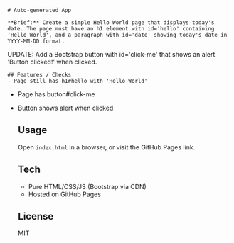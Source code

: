     # Auto-generated App

    **Brief:** Create a simple Hello World page that displays today's date. The page must have an h1 element with id='hello' containing 'Hello World', and a paragraph with id='date' showing today's date in YYYY-MM-DD format.

UPDATE:
Add a Bootstrap button with id='click-me' that shows an alert 'Button clicked!' when clicked.

    ## Features / Checks
    - Page still has h1#hello with 'Hello World'
- Page has button#click-me
- Button shows alert when clicked

    ## Usage
    Open `index.html` in a browser, or visit the GitHub Pages link.

    ## Tech
    - Pure HTML/CSS/JS (Bootstrap via CDN)
    - Hosted on GitHub Pages

    ## License
    MIT
